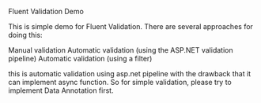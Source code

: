 Fluent Validation Demo 

This is simple demo for Fluent Validation. 
There are several approaches for doing this:

Manual validation
Automatic validation (using the ASP.NET validation pipeline)
Automatic validation (using a filter)

this is automatic validation using asp.net pipeline with the drawback that it can implement async function.
So for simple validation, please try to implement Data Annotation first.